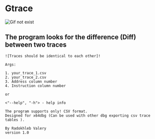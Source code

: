 # Gtrace
![Gif not exist](https://media.giphy.com/media/v1.Y2lkPTc5MGI3NjExbXEzZ3JvdzVsZHB2cnd0cmNmbWZtZHUya3d0dDRsOWEzcGR6czhkeiZlcD12MV9pbnRlcm5hbF9naWZfYnlfaWQmY3Q9Zw/PiHNMCGBhbCisnCBRQ/giphy.gif)
## The program looks for the difference (Diff) between two traces

    ![Traces should be identical to each other]!

    Args:

    1. your_trace_1.csv
    2. your_trace_2.csv
    3. Address column number
    4. Instruction column number

    or

    <"--help", "-h"> - help info

    The program supports only! CSV format.
    Designed for x64dbg (Can be used with other dbg exporting csv trace tables ).

    By Radokhleb Valery
    version 1.0
